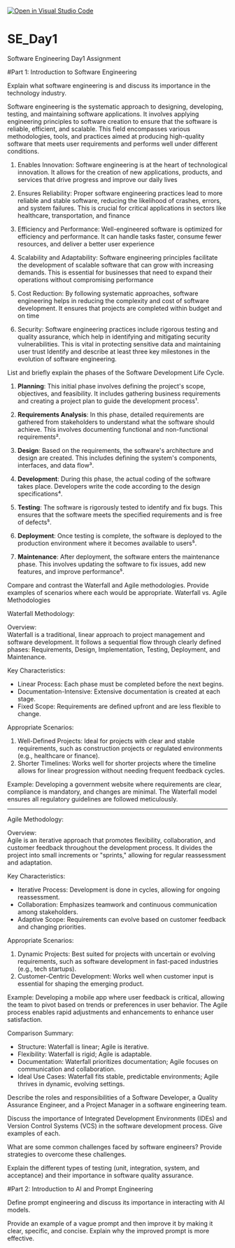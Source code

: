 [![Open in Visual Studio Code](https://classroom.github.com/assets/open-in-vscode-2e0aaae1b6195c2367325f4f02e2d04e9abb55f0b24a779b69b11b9e10269abc.svg)](https://classroom.github.com/online_ide?assignment_repo_id=15574631&assignment_repo_type=AssignmentRepo)
# SE_Day1
Software Engineering Day1 Assignment

#Part 1: Introduction to Software Engineering

Explain what software engineering is and discuss its importance in the technology industry.

Software engineering is the systematic approach to designing, developing, testing, and maintaining software applications. It involves applying engineering principles to software creation to ensure that the software is reliable, efficient, and scalable. This field encompasses various methodologies, tools, and practices aimed at producing high-quality software that meets user requirements and performs well under different conditions.



1. Enables Innovation: Software engineering is at the heart of technological innovation. It allows for the creation of new applications, products, and services that drive progress and improve our daily lives

2. Ensures Reliability: Proper software engineering practices lead to more reliable and stable software, reducing the likelihood of crashes, errors, and system failures. This is crucial for critical applications in sectors like healthcare, transportation, and finance

3. Efficiency and Performance: Well-engineered software is optimized for efficiency and performance. It can handle tasks faster, consume fewer resources, and deliver a better user experience

4. Scalability and Adaptability: Software engineering principles facilitate the development of scalable software that can grow with increasing demands. This is essential for businesses that need to expand their operations without compromising performance

5. Cost Reduction: By following systematic approaches, software engineering helps in reducing the complexity and cost of software development. It ensures that projects are completed within budget and on time

6. Security: Software engineering practices include rigorous testing and quality assurance, which help in identifying and mitigating security vulnerabilities. This is vital in protecting sensitive data and maintaining user trust
Identify and describe at least three key milestones in the evolution of software engineering.


List and briefly explain the phases of the Software Development Life Cycle.


1. **Planning**: This initial phase involves defining the project's scope, objectives, and feasibility. It includes gathering business requirements and creating a project plan to guide the development process¹.

2. **Requirements Analysis**: In this phase, detailed requirements are gathered from stakeholders to understand what the software should achieve. This involves documenting functional and non-functional requirements².

3. **Design**: Based on the requirements, the software's architecture and design are created. This includes defining the system's components, interfaces, and data flow³.

4. **Development**: During this phase, the actual coding of the software takes place. Developers write the code according to the design specifications⁴.

5. **Testing**: The software is rigorously tested to identify and fix bugs. This ensures that the software meets the specified requirements and is free of defects⁵.

6. **Deployment**: Once testing is complete, the software is deployed to the production environment where it becomes available to users⁵.

7. **Maintenance**: After deployment, the software enters the maintenance phase. This involves updating the software to fix issues, add new features, and improve performance⁵.


Compare and contrast the Waterfall and Agile methodologies. Provide examples of scenarios where each would be appropriate.
Waterfall vs. Agile Methodologies

Waterfall Methodology:

Overview:  
Waterfall is a traditional, linear approach to project management and software development. It follows a sequential flow through clearly defined phases: Requirements, Design, Implementation, Testing, Deployment, and Maintenance.

Key Characteristics:
- Linear Process: Each phase must be completed before the next begins.
- Documentation-Intensive: Extensive documentation is created at each stage.
- Fixed Scope: Requirements are defined upfront and are less flexible to change.

Appropriate Scenarios:
1. Well-Defined Projects: Ideal for projects with clear and stable requirements, such as construction projects or regulated environments (e.g., healthcare or finance).
2. Shorter Timelines: Works well for shorter projects where the timeline allows for linear progression without needing frequent feedback cycles.

Example: Developing a government website where requirements are clear, compliance is mandatory, and changes are minimal. The Waterfall model ensures all regulatory guidelines are followed meticulously.

---

Agile Methodology:

Overview:  
Agile is an iterative approach that promotes flexibility, collaboration, and customer feedback throughout the development process. It divides the project into small increments or "sprints," allowing for regular reassessment and adaptation.

Key Characteristics:
- Iterative Process: Development is done in cycles, allowing for ongoing reassessment.
- Collaboration: Emphasizes teamwork and continuous communication among stakeholders.
- Adaptive Scope: Requirements can evolve based on customer feedback and changing priorities.

Appropriate Scenarios:
1. Dynamic Projects: Best suited for projects with uncertain or evolving requirements, such as software development in fast-paced industries (e.g., tech startups).
2. Customer-Centric Development: Works well when customer input is essential for shaping the emerging product.

Example: Developing a mobile app where user feedback is critical, allowing the team to pivot based on trends or preferences in user behavior. The Agile process enables rapid adjustments and enhancements to enhance user satisfaction.

Comparison Summary:
- Structure: Waterfall is linear; Agile is iterative.
- Flexibility: Waterfall is rigid; Agile is adaptable.
- Documentation: Waterfall prioritizes documentation; Agile focuses on communication and collaboration.
- Ideal Use Cases: Waterfall fits stable, predictable environments; Agile thrives in dynamic, evolving settings.

Describe the roles and responsibilities of a Software Developer, a Quality Assurance Engineer, and a Project Manager in a software engineering team.


Discuss the importance of Integrated Development Environments (IDEs) and Version Control Systems (VCS) in the software development process. Give examples of each.


What are some common challenges faced by software engineers? Provide strategies to overcome these challenges.


Explain the different types of testing (unit, integration, system, and acceptance) and their importance in software quality assurance.


#Part 2: Introduction to AI and Prompt Engineering


Define prompt engineering and discuss its importance in interacting with AI models.


Provide an example of a vague prompt and then improve it by making it clear, specific, and concise. Explain why the improved prompt is more effective.
